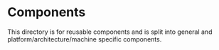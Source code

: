 <!--
     Copyright 2018, Data61, CSIRO (ABN 41 687 119 230)

     SPDX-License-Identifier: CC-BY-SA-4.0
-->
# Components

This directory is for reusable components and is split into general and platform/architecture/machine specific components.


